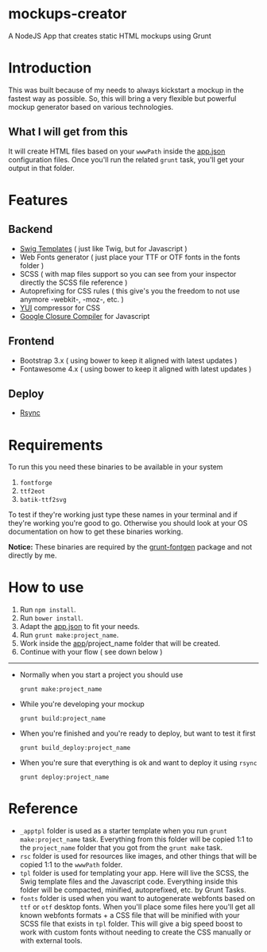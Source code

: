 mockups-creator
===============

A NodeJS App that creates static HTML mockups using Grunt

# Introduction

This was built because of my needs to always kickstart a mockup in the fastest way as possible. So, this will bring a very flexible but powerful mockup generator based on various technologies.

## What I will get from this

It will create HTML files based on your `wwwPath` inside the [app.json](https://github.com/julianxhokaxhiu/mockups-creator/blob/master/app.json#L2) configuration files. Once you'll run the related `grunt` task, you'll get your output in that folder.

# Features

## Backend
- [Swig Templates](http://paularmstrong.github.io/swig/) ( just like Twig, but for Javascript )
- Web Fonts generator ( just place your TTF or OTF fonts in the fonts folder )
- SCSS ( with map files support so you can see from your inspector directly the SCSS file reference )
- Autoprefixing for CSS rules ( this give's you the freedom to not use anymore -webkit-, -moz-, etc. )
- [YUI](http://yui.github.io/yuicompressor/) compressor for CSS
- [Google Closure Compiler](https://developers.google.com/closure/compiler/) for Javascript

## Frontend
- Bootstrap 3.x ( using bower to keep it aligned with latest updates )
- Fontawesome 4.x ( using bower to keep it aligned with latest updates )

## Deploy
- [Rsync](http://en.wikipedia.org/wiki/Rsync)

# Requirements

To run this you need these binaries to be available in your system

1. `fontforge`
2. `ttf2eot`
3. `batik-ttf2svg`

To test if they're working just type these names in your terminal and if they're working you're good to go.
Otherwise you should look at your OS documentation on how to get these binaries working.

**Notice:** These binaries are required by the [grunt-fontgen](https://github.com/agentk/grunt-fontgen) package and not directly by me.

# How to use

1. Run `npm install`.
2. Run `bower install`.
3. Adapt the [app.json](http) to fit your needs.
4. Run `grunt make:project_name`.
5. Work inside the [app](https://github.com/julianxhokaxhiu/mockups-creator/tree/master/app)/project_name folder that will be created.
6. Continue with your flow ( see down below )

---

- Normally when you start a project you should use
  ```
  grunt make:project_name
  ```

- While you're developing your mockup
  ```
  grunt build:project_name
  ```

- When you're finished and you're ready to deploy, but want to test it first
  ```
  grunt build_deploy:project_name
  ```

- When you're sure that everything is ok and want to deploy it using `rsync`
  ```
  grunt deploy:project_name
  ```

# Reference

- `_apptpl` folder is used as a starter template when you run `grunt make:project_name` task. Everything from this folder will be copied 1:1 to the `project_name` folder that you got from the `grunt make` task.
- `rsc` folder is used for resources like images, and other things that will be copied 1:1 to the `wwwPath` folder.
- `tpl` folder is used for templating your app. Here will live the SCSS, the Swig template files and the Javascript code. Everything inside this folder will be compacted, minified, autoprefixed, etc. by Grunt Tasks.
- `fonts` folder is used when you want to autogenerate webfonts based on `ttf` or `otf` desktop fonts. When you'll place some files here you'll get all known webfonts formats + a CSS file that will be minified with your SCSS file that exists in `tpl` folder. This will give a big speed boost to work with custom fonts without needing to create the CSS manually or with external tools.
